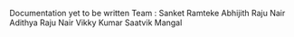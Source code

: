 Documentation yet to be written
Team :
Sanket Ramteke
Abhijith Raju Nair
Adithya Raju Nair
Vikky Kumar
Saatvik Mangal
